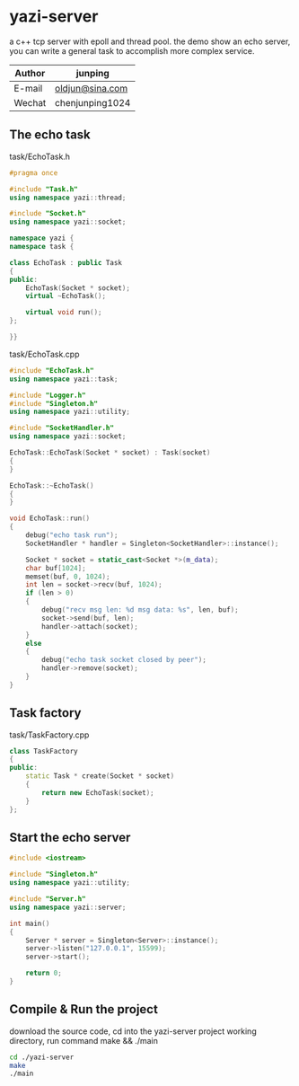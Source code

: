 # yazi-server
a c++ tcp server with epoll and thread pool. the demo show an echo server, you can write a general task to accomplish more  complex service.

|Author|junping|
|---|---|
|E-mail|oldjun@sina.com|
|Wechat|chenjunping1024|

## The echo task
task/EchoTask.h
```c++
#pragma once

#include "Task.h"
using namespace yazi::thread;

#include "Socket.h"
using namespace yazi::socket;

namespace yazi {
namespace task {

class EchoTask : public Task
{
public:
    EchoTask(Socket * socket);
    virtual ~EchoTask();

    virtual void run();
};

}}
```

task/EchoTask.cpp
```c++
#include "EchoTask.h"
using namespace yazi::task;

#include "Logger.h"
#include "Singleton.h"
using namespace yazi::utility;

#include "SocketHandler.h"
using namespace yazi::socket;

EchoTask::EchoTask(Socket * socket) : Task(socket)
{
}

EchoTask::~EchoTask()
{
}

void EchoTask::run()
{
    debug("echo task run");
    SocketHandler * handler = Singleton<SocketHandler>::instance();

    Socket * socket = static_cast<Socket *>(m_data);
    char buf[1024];
    memset(buf, 0, 1024);
    int len = socket->recv(buf, 1024);
    if (len > 0)
    {
        debug("recv msg len: %d msg data: %s", len, buf);
        socket->send(buf, len);
        handler->attach(socket);
    }
    else
    {
        debug("echo task socket closed by peer");
        handler->remove(socket);
    }
}
```
## Task factory
task/TaskFactory.cpp
```c++
class TaskFactory
{
public:
    static Task * create(Socket * socket)
    {
        return new EchoTask(socket);
    }
};
```
## Start the echo server
```c++
#include <iostream>

#include "Singleton.h"
using namespace yazi::utility;

#include "Server.h"
using namespace yazi::server;

int main()
{
    Server * server = Singleton<Server>::instance();
    server->listen("127.0.0.1", 15599);
    server->start();

    return 0;
}
```
## Compile & Run the project
download the source code, cd into the yazi-server project working directory, run command make && ./main 
```bash
cd ./yazi-server
make
./main
```

